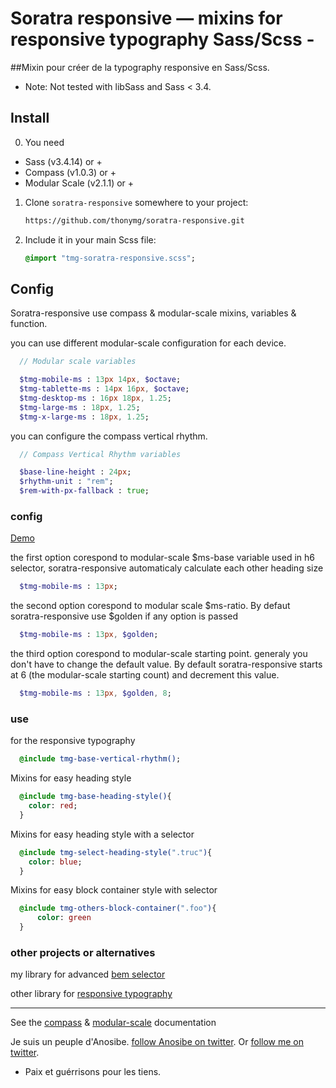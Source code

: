 # Soratra responsive — mixins for responsive typography Sass/Scss -
##Mixin pour créer de la typography responsive en Sass/Scss.

* Note: Not tested with libSass and Sass < 3.4.

## Install
0. You need
  - Sass (v3.4.14) or +
  - Compass (v1.0.3) or +
  - Modular Scale (v2.1.1) or +

1. Clone `soratra-responsive` somewhere to your project:

    ```sh
    https://github.com/thonymg/soratra-responsive.git
    ```
2. Include it in your main Scss file:

    ```Sass
    @import "tmg-soratra-responsive.scss";
    ```

## Config
Soratra-responsive use compass & modular-scale mixins, variables & function.

you can use different modular-scale configuration for each device.

```Sass
  // Modular scale variables

  $tmg-mobile-ms : 13px 14px, $octave;
  $tmg-tablette-ms : 14px 16px, $octave;
  $tmg-desktop-ms : 16px 18px, 1.25;
  $tmg-large-ms : 18px, 1.25;
  $tmg-x-large-ms : 18px, 1.25;
```
you can configure the compass vertical rhythm.

```Sass
  // Compass Vertical Rhythm variables

  $base-line-height : 24px;
  $rhythm-unit : "rem";
  $rem-with-px-fallback : true;
```

### config

[Demo](http://www.sassmeister.com/gist/756b142d9fe22a4d211c116fbf9a51ef)

the first option corespond to modular-scale $ms-base variable used in h6 selector, soratra-responsive automaticaly calculate each other heading size

```Sass
  $tmg-mobile-ms : 13px;
```

the second option corespond to modular scale $ms-ratio. By defaut soratra-responsive use $golden if any option is passed

```Sass
  $tmg-mobile-ms : 13px, $golden;
```
the third option corespond to modular-scale starting point. generaly you don't have to change the default value. By default soratra-responsive starts at 6 (the modular-scale starting count) and decrement this value.

```Sass
  $tmg-mobile-ms : 13px, $golden, 8;
```
### use

for the responsive typography  
  ```Sass
    @include tmg-base-vertical-rhythm();
  ```

Mixins for easy heading style
  ```Sass
    @include tmg-base-heading-style(){
      color: red;
    }
  ```

Mixins for easy heading style with a selector
  ```Sass
    @include tmg-select-heading-style(".truc"){
      color: blue;
    }
  ```

Mixins for easy block container style with selector
  ```Sass
    @include tmg-others-block-container(".foo"){
    	color: green
    }  
  ```

### other projects or alternatives
my library for advanced [bem selector](https://github.com/thonymg/fotsy-sass-bem)

other library for [responsive typography](https://github.com/corysimmons/typographic)

- - -
See the [compass](http://www.modularscale.com/) & [modular-scale](http://compass-style.org/reference/compass/typography/vertical_rhythm/) documentation


Je suis un peuple d'Anosibe. [follow Anosibe on twitter](https://twitter.com/anosibe/).
Or [follow me on twitter](https://twitter.com/thonyMg/).

* Paix et guérrisons pour les tiens.
